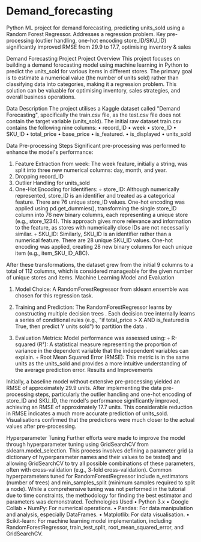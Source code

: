 # Demand_forecasting
Python ML project for demand forecasting, predicting units_sold using a Random Forest Regressor. Addresses a regression problem. Key pre-processing (outlier handling, one-hot encoding store_ID/SKU_ID)  significantly improved RMSE from 29.9 to 17.7, optimising inventory &amp; sales



Demand Forecasting Project
Project Overview
This project focuses on building a demand forecasting model using machine learning in Python to predict the units_sold for various items in different stores. The primary goal is to estimate a numerical value (the number of units sold) rather than classifying data into categories, making it a regression problem. This solution can be valuable for optimising inventory, sales strategies, and overall business operations.


Data Description
The project utilises a Kaggle dataset called "Demand Forecasting", specifically the train.csv file, as the test.csv file does not contain the target variable (units_sold).
The initial raw dataset train.csv contains the following nine columns:
• record_ID
• week
• store_ID
• SKU_ID
• total_price
• base_price
• is_featured.
• is_displayed
• units_sold


Data Pre-processing Steps
Significant pre-processing was performed to enhance the model's performance:
1. Feature Extraction from week: The week feature, initially a string, was split into three new numerical columns: day, month, and year. 
2. Dropping record_ID
3. Outlier Handling for units_sold
4. One-Hot Encoding for Identifiers:
    ◦ store_ID: Although numerically represented, store_ID is an identifier and treated as a categorical feature. There are 76 unique store_ID values. One-hot encoding was applied using pd.get_dummies(), transforming the single store_ID column into 76 new binary columns, each representing a unique store (e.g., store_1234). This approach gives more relevance and information to the feature, as stores with numerically close IDs are not necessarily similar.
    ◦ SKU_ID: Similarly, SKU_ID is an identifier rather than a numerical feature. There are 28 unique SKU_ID values. One-hot encoding was applied, creating 28 new binary columns for each unique item (e.g., item_SKU_ID_ABC).
   
After these transformations, the dataset grew from the initial 9 columns to a total of 112 columns, which is considered manageable for the given number of unique stores and items.
Machine Learning Model and Evaluation

1. Model Choice: A RandomForestRegressor from sklearn.ensemble was chosen for this regression task.
3. Training and Prediction: The RandomForestRegressor learns by constructing multiple decision trees . Each decision tree internally learns a series of conditional rules (e.g., "if total_price > X AND is_featured is True, then predict Y units sold") to partition the data .
   
5. Evaluation Metrics: Model performance was assessed using:
    ◦ R-squared (R²): A statistical measure representing the proportion of variance in the dependent variable that the independent variables can explain.
    ◦ Root Mean Squared Error (RMSE): This metric is in the same units as the units_sold and provides a more intuitive understanding of the average prediction error.
Results and Improvements

Initially, a baseline model without extensive pre-processing yielded an RMSE of approximately 29.9 units.
After implementing the data pre-processing steps, particularly the outlier handling and one-hot encoding of store_ID and SKU_ID, the model's performance significantly improved, achieving an RMSE of approximately 17.7 units. This considerable reduction in RMSE indicates a much more accurate prediction of units_sold. Visualisations confirmed that the predictions were much closer to the actual values after pre-processing.

Hyperparameter Tuning
Further efforts were made to improve the model through hyperparameter tuning using GridSearchCV from sklearn.model_selection. This process involves defining a parameter grid (a dictionary of hyperparameter names and their values to be tested) and allowing GridSearchCV to try all possible combinations of these parameters, often with cross-validation (e.g., 3-fold cross-validation). Common hyperparameters tuned for RandomForestRegressor include n_estimators (number of trees) and min_samples_split (minimum samples required to split a node). While a comprehensive tuning was not performed in the tutorial due to time constraints, the methodology for finding the best estimator and parameters was demonstrated.
Technologies Used
• Python 3.x
• Google Collab
• NumPy: For numerical operations.
• Pandas: For data manipulation and analysis, especially DataFrames.
• Matplotlib: For data visualisation.
• Scikit-learn: For machine learning model implementation, including RandomForestRegressor, train_test_split, root_mean_squared_error, and GridSearchCV.
